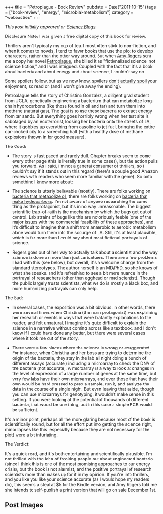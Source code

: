 +++
title = "Petroplague - Book Review"
pubdate = Date("2011-10-15")
tags = ["book-review", "energy", "microbial-metabolism"]
category = "webeasties"
+++

_This post initially appeared on [Science Blogs](http://scienceblogs.com/webeasties)_

Disclosure Note: I was given a free digital copy of this book for review.

Thrillers aren't typically my cup of tea. I most often stick to non-fiction, and when it comes to novels, I tend to favor books that use the plot to develop characters, rather than the other way around. But when [Amy Rogers](http://www.facebook.com/pages/Amy-Rogers/202428959777274) sent me a copy her novel [Petroplague](http://www.amazon.com/Petroplague-ebook/dp/B005IK4WEC/ref=sr_1_1?s=digital-text&ie=UTF8&qid=1318709565&sr=1-1), she billed it as "fictionalized science, not science fiction," and I was intrigued. Coupled with the fact that it's a book about bacteria and about energy and about science, I couldn't say no.

Some spoilers follow, but as we now know, spoilers [don't actually spoil](http://www.wired.com/wiredscience/2011/08/spoilers-dont-spoil-anything/) your enjoyment, so read on (and I won't give away the ending).

Petroplague tells the story of Christina Gonzalez, a diligent grad student from UCLA, genetically engineering a bacterium that can metabolize long-chain hydrocarbons (like those found in oil and tar) and turn them into methane (natural gas). The goal is to use these bacteria to extract energy from tar sands. But everything goes horribly wrong when her test site is sabotaged by an ecoterrorist, loosing her bacteria onto the streets of LA, where it gobbles up everything from gasoline to jet fuel, bringing the entire car-choked city to a screeching halt (with a healthy dose of methane explosions thrown in for good measure).

The Good:

- The story is fast paced and rarely dull. Chapter breaks seem to come every other page (this is literally true in some cases), but the action pulls you forward. As I said, I'm not a general consumer of thrillers, so I couldn't say if it stands out in this regard (there's a couple good Amazon reviews with readers who seem more familiar with the genre). So onto something I know more about:

- The science is utterly believable (mostly). There are folks working on [bacteria that metabolize oil](http://www.scientificamerican.com/article.cfm?id=how-microbes-clean-up-oil-spills), there are folks working on [bacteria that make hydrocarbons](http://www.technologyreview.com/Biztech/19128/). I'm not aware of anyone researching the same thing as the protagonist, but it's in no way unreasonable. 
The biggest scientific leap-of-faith is the mechanism by which the bugs get out of control. Lab strains of bugs like this are notoriously feeble (one of the major issues with the commercial feasibility of these approaches), and it's difficult to imagine that a shift from anaerobic to aerobic metabolism alone would turn them into the scourge of LA. Still, it's at least plausible, which is far more than I could say about most fictional portrayals of science.

- Rogers goes out of her way to actually talk about a scientist and the way science is done as more than just caricatures. There are a few problems I had with this (see below), but overall, it's a welcome change from the standard stereotypes. The author herself is an MD/PhD, so she knows of what she speaks, and it's refreshing to see a bit more nuance in the portrayal of researchers (other than egghead or mad scientist). Though the public largely trusts scientists, what we do is mostly a black box, and more humanizing portrayals can only help.

The Bad:

- In several cases, the exposition was a bit obvious. In other words, there were several times when Christina (the main protagonist) was explaining her research or events in ways that were blatantly explanations to the reader, and felt unnatural. I imagine it's quite difficult to explain the science in a narrative without coming across like a textbook, and I don't know if I could have done any better, but there were several cases where it took me out of the story.

- There were a few places where the science is wrong or exaggerated. For instance, when Christina and her boss are trying to determine the origin of the bacteria, they stay in the lab all night doing a bunch of different assays (accurate!) including a microarray to check the DNA of the bacteria (not accurate). A microarray is a way to look at changes in the level of expression of a large number of genes at the same time, but very few labs have their own microarrays, and even those that have their own would be hard pressed to prep a sample, run it, and analyze the data in the course of a single night. But even leaving that aside, though you can use microarrays for genotyping, it wouldn't make sense in this setting. If you were looking at the potential of thousands of different bacteria, that would be one thing, but in this case a simple PCR would be sufficient.

It's a minor point, perhaps all the more glaring because most of the book is scientifically sound, but for all the effort put into getting the science right, minor lapses like this (especially because they are not necessary for the plot) were a bit infuriating.

The Verdict:

It's a quick read, and it's both entertaining and scientifically plausible. I'm not thrilled with the idea of freaking people out about engineered bacteria (since I think this is one of the most promising approaches to our energy crisis), but the book is not alarmist, and the positive portrayal of research scientists more than makes up for it in my opinion. 
If you're into thrillers, and you like you like your science accurate (as I would hope my readers do), this seems a steal at \$5 for the Kindle version, and Amy Rogers told me she intends to self-publish a print version that will go on sale December 1st.

      
  

 ## Post Images


